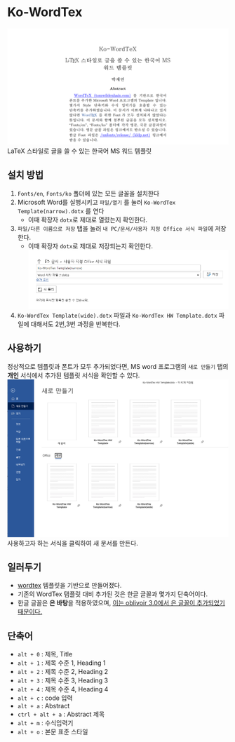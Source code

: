 # Ko-WordTex
![ko-wordtex](/image/abstract.png)
LaTeX 스타일로 글을 쓸 수 있는 한국어 MS 워드 템플릿

## 설치 방법
1. `Fonts/en`, `Fonts/ko` 폴더에 있는 모든 글꼴을 설치한다
2. Microsoft Word를 실행시키고 `파일/열기` 를 눌러 `Ko-WordTex Template(narrow).dotx` 를 연다
    - 이때 확장자 `dotx`로 제대로 열렸는지 확인한다.
3. `파일/다른 이름으로 저장` 탭을 눌러 `내 PC/문서/사용자 지정 Office 서식 파일`에 저장한다.
    - 이때 확장자 `dotx`로 제대로 저장되는지 확인한다.
  ![save-img](image/save%20dotx.png)
4. `Ko-WordTex Template(wide).dotx` 파일과 `Ko-WordTex HW Template.dotx` 파일에 대해서도 2번,3번 과정을 반복한다.

## 사용하기
정상적으로 템플릿과 폰트가 모두 추가되었다면, MS word 프로그램의 `새로 만들기`  탭의 **개인** 서식에서 추가된 템플릿 서식을 확인할 수 있다.
![newpage](image/new%20page.png) 
사용하고자 하는 서식을 클릭하여 새 문서를 만든다.

## 일러두기
- [wordtex](https://www.andrew.cmu.edu/user/twildenh/wordtex/) 템플릿을 기반으로 만들어졌다.
- 기존의 WordTex 탬플릿 대비 추가된 것은 한글 글꼴과 몇가지 단축어이다.
- 한글 글꼴은 **은 바탕**을 적용하였으며, [이는 oblivoir 3.0에서 은 글꼴이 추가되었기 때문이다.](http://www.ktug.org/xe/index.php?document_srl=250220&mid=KTUG_open_board)

## 단축어
- `alt + 0` : 제목, Title
- `alt + 1` : 제목 수준 1, Heading 1
- `alt + 2` : 제목 수준 2, Heading 2
- `alt + 3` : 제목 수준 3, Heading 3
- `alt + 4` : 제목 수준 4, Heading 4
- `alt + c` : code 입력
- `alt + a` : Abstract
- `ctrl + alt + a` : Abstract 제목
- `alt + m` :  수식입력기
- `alt + o` : 본문 표준 스타일
